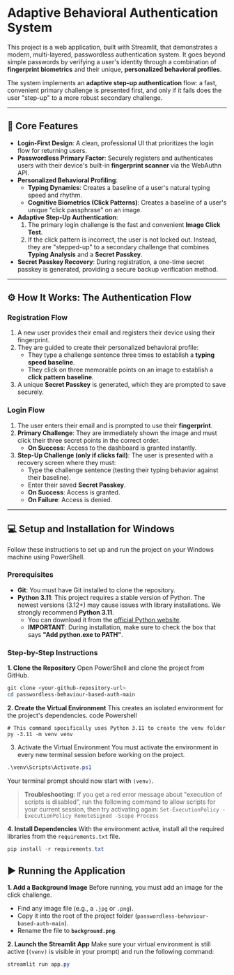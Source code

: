 # Adaptive Behavioral Authentication System

This project is a web application, built with Streamlit, that demonstrates a modern, multi-layered, passwordless authentication system. It goes beyond simple passwords by verifying a user's identity through a combination of **fingerprint biometrics** and their unique, **personalized behavioral profiles**.

The system implements an **adaptive step-up authentication** flow: a fast, convenient primary challenge is presented first, and only if it fails does the user "step-up" to a more robust secondary challenge.

---

## 🚀 Core Features

*   **Login-First Design**: A clean, professional UI that prioritizes the login flow for returning users.
*   **Passwordless Primary Factor**: Securely registers and authenticates users with their device's built-in **fingerprint scanner** via the WebAuthn API.
*   **Personalized Behavioral Profiling**:
    *   **Typing Dynamics**: Creates a baseline of a user's natural typing speed and rhythm.
    *   **Cognitive Biometrics (Click Patterns)**: Creates a baseline of a user's unique "click passphrase" on an image.
*   **Adaptive Step-Up Authentication**:
    1.  The primary login challenge is the fast and convenient **Image Click Test**.
    2.  If the click pattern is incorrect, the user is not locked out. Instead, they are "stepped-up" to a secondary challenge that combines **Typing Analysis** and a **Secret Passkey**.
*   **Secret Passkey Recovery**: During registration, a one-time secret passkey is generated, providing a secure backup verification method.

---

## ⚙️ How It Works: The Authentication Flow

### Registration Flow
1.  A new user provides their email and registers their device using their fingerprint.
2.  They are guided to create their personalized behavioral profile:
    *   They type a challenge sentence three times to establish a **typing speed baseline**.
    *   They click on three memorable points on an image to establish a **click pattern baseline**.
3.  A unique **Secret Passkey** is generated, which they are prompted to save securely.

### Login Flow
1.  The user enters their email and is prompted to use their **fingerprint**.
2.  **Primary Challenge**: They are immediately shown the image and must click their three secret points in the correct order.
    *   **On Success**: Access to the dashboard is granted instantly.
3.  **Step-Up Challenge (only if clicks fail)**: The user is presented with a recovery screen where they must:
    *   Type the challenge sentence (testing their typing behavior against their baseline).
    *   Enter their saved **Secret Passkey**.
    *   **On Success**: Access is granted.
    *   **On Failure**: Access is denied.

---

## 💻 Setup and Installation for Windows

Follow these instructions to set up and run the project on your Windows machine using PowerShell.

### Prerequisites
*   **Git**: You must have Git installed to clone the repository.
*   **Python 3.11**: This project requires a stable version of Python. The newest versions (3.12+) may cause issues with library installations. We strongly recommend **Python 3.11**.
    *   You can download it from the [official Python website](https://www.python.org/downloads/windows/).
    *   **IMPORTANT**: During installation, make sure to check the box that says **"Add python.exe to PATH"**.

### Step-by-Step Instructions

**1. Clone the Repository**
Open PowerShell and clone the project from GitHub.
```powershell
git clone <your-github-repository-url>
cd passwordless-behaviour-based-auth-main
```
**2. Create the Virtual Environment**
This creates an isolated environment for the project's dependencies.
code
Powershell
```
# This command specifically uses Python 3.11 to create the venv folder
py -3.11 -m venv venv
```
3. Activate the Virtual Environment
You must activate the environment in every new terminal session before working on the project.
```powershell
.\venv\Scripts\Activate.ps1
```
Your terminal prompt should now start with `(venv)`.

> **Troubleshooting**: If you get a red error message about "execution of scripts is disabled", run the following command to allow scripts for your current session, then try activating again:
> `Set-ExecutionPolicy -ExecutionPolicy RemoteSigned -Scope Process`

**4. Install Dependencies**
With the environment active, install all the required libraries from the `requirements.txt` file.
```powershell
pip install -r requirements.txt
```
## ▶️ Running the Application

**1. Add a Background Image**
Before running, you must add an image for the click challenge.
*   Find any image file (e.g., a `.jpg` or `.png`).
*   Copy it into the root of the project folder (`passwordless-behaviour-based-auth-main`).
*   Rename the file to **`background.png`**.

**2. Launch the Streamlit App**
Make sure your virtual environment is still active (`(venv)` is visible in your prompt) and run the following command:
```powershell
streamlit run app.py
```

